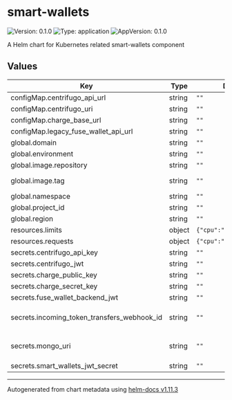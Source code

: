 # smart-wallets

![Version: 0.1.0](https://img.shields.io/badge/Version-0.1.0-informational?style=flat-square) ![Type: application](https://img.shields.io/badge/Type-application-informational?style=flat-square) ![AppVersion: 0.1.0](https://img.shields.io/badge/AppVersion-0.1.0-informational?style=flat-square)

A Helm chart for Kubernetes related smart-wallets component

## Values

| Key | Type | Default | Description |
|-----|------|---------|-------------|
| configMap.centrifugo_api_url | string | `""` | Centrifugo - API URL |
| configMap.centrifugo_uri | string | `""` | Centrifugo - URL |
| configMap.charge_base_url | string | `""` | Charge - Base URL |
| configMap.legacy_fuse_wallet_api_url | string | `""` | Legacy - Fuse wallet API URL |
| global.domain | string | `""` | DNS domain |
| global.environment | string | `""` | Label 'environment' |
| global.image.repository | string | `""` | Repository ID |
| global.image.tag | string | `""` | Tag; overrides the image tag whose default is the chart appVersion. |
| global.namespace | string | `""` | Namespace |
| global.project_id | string | `""` | Google Cloud - Project ID |
| global.region | string | `""` | Google Cloud - Region |
| resources.limits | object | `{"cpu":"","memory":""}` | Resources - Limits |
| resources.requests | object | `{"cpu":"","memory":""}` | Resources - Requests |
| secrets.centrifugo_api_key | string | `""` | Centrifugo - API key |
| secrets.centrifugo_jwt | string | `""` | Centrifugo - JWT |
| secrets.charge_public_key | string | `""` | The public key of the project. |
| secrets.charge_secret_key | string | `""` | The secret key of the project. |
| secrets.fuse_wallet_backend_jwt | string | `""` | Fuse wallet backend JWT |
| secrets.incoming_token_transfers_webhook_id | string | `""` | The ID of the incoming token transfers webhook. This webhook is used to create wallet actions from incoming token transfers. |
| secrets.mongo_uri | string | `""` | MongoDB Atlas URI (mongodb://username:password@hostname:port/database?params) |
| secrets.smart_wallets_jwt_secret | string | `""` | smart-wallets - JWT secret |

----------------------------------------------
Autogenerated from chart metadata using [helm-docs v1.11.3](https://github.com/norwoodj/helm-docs/releases/v1.11.3)
